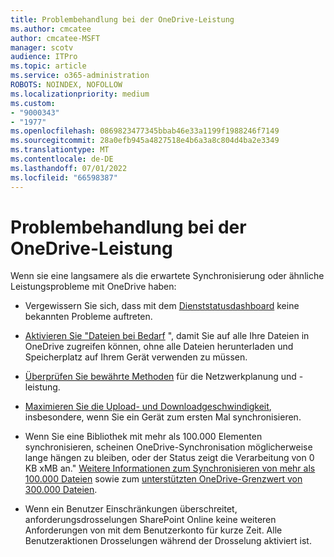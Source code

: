 ```yaml
---
title: Problembehandlung bei der OneDrive-Leistung
ms.author: cmcatee
author: cmcatee-MSFT
manager: scotv
audience: ITPro
ms.topic: article
ms.service: o365-administration
ROBOTS: NOINDEX, NOFOLLOW
ms.localizationpriority: medium
ms.custom:
- "9000343"
- "1977"
ms.openlocfilehash: 0869823477345bbab46e33a1199f1988246f7149
ms.sourcegitcommit: 28a0efb945a4827518e4b6a3a8c804d4ba2e3349
ms.translationtype: MT
ms.contentlocale: de-DE
ms.lasthandoff: 07/01/2022
ms.locfileid: "66598387"
---
```

# <a name="troubleshoot-onedrive-performance"></a>Problembehandlung bei der OneDrive-Leistung

Wenn sie eine langsamere als die erwartete Synchronisierung oder ähnliche Leistungsprobleme mit OneDrive haben:

- Vergewissern Sie sich, dass mit dem [Dienststatusdashboard](https://portal.office.com/adminportal/home?ref=/servicehealth) keine bekannten Probleme auftreten.

- [Aktivieren Sie "Dateien bei Bedarf](https://support.microsoft.com/office/save-disk-space-with-onedrive-files-on-demand-for-windows-10-0e6860d3-d9f3-4971-b321-7092438fb38e) ", damit Sie auf alle Ihre Dateien in OneDrive zugreifen können, ohne alle Dateien herunterladen und Speicherplatz auf Ihrem Gerät verwenden zu müssen.

- [Überprüfen Sie bewährte Methoden](https://docs.microsoft.com/office365/enterprise/network-planning-and-performance) für die Netzwerkplanung und -leistung.

- [Maximieren Sie die Upload- und Downloadgeschwindigkeit](https://support.microsoft.com/office/maximize-upload-and-download-speed-8eeadfb8-501f-406d-997b-98ab6ff67f43), insbesondere, wenn Sie ein Gerät zum ersten Mal synchronisieren.

- Wenn Sie eine Bibliothek mit mehr als 100.000 Elementen synchronisieren, scheinen OneDrive-Synchronisation möglicherweise lange hängen zu bleiben, oder der Status zeigt die Verarbeitung von 0 KB xMB an." [Weitere Informationen zum Synchronisieren von mehr als 100.000 Dateien](https://support.microsoft.com/office/restrictions-and-limitations-in-onedrive-and-sharepoint-64883a5d-228e-48f5-b3d2-eb39e07630fa) sowie zum [unterstützten OneDrive-Grenzwert von 300.000 Dateien](https://support.microsoft.com/office/restrictions-and-limitations-in-onedrive-and-sharepoint-64883a5d-228e-48f5-b3d2-eb39e07630fa).

- Wenn ein Benutzer Einschränkungen überschreitet, anforderungsdrosselungen SharePoint Online keine weiteren Anforderungen von mit dem Benutzerkonto für kurze Zeit. Alle Benutzeraktionen Drosselungen während der Drosselung aktiviert ist.
